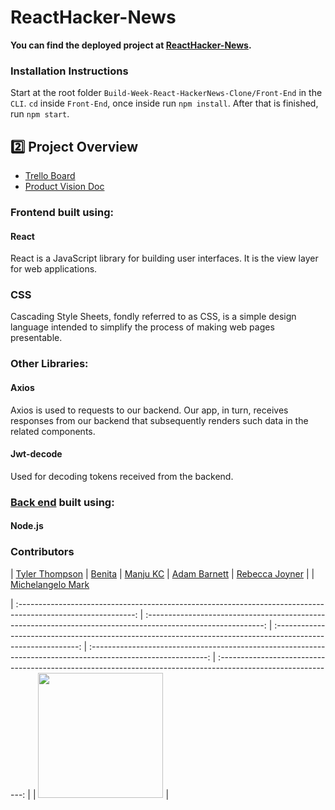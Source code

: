 # ReactHacker-News

**You can find the deployed project at [ ReactHacker-News](https://reacthacker-news.herokuapp.com/SignUp).**



### Installation Instructions

Start at the root folder `Build-Week-React-HackerNews-Clone/Front-End` in the `CLI`. `cd` inside `Front-End`, once inside run `npm install`. After that is finished, run `npm start`.

## :two: Project Overview

- [Trello Board](https://trello.com/b/ITXHo177/react-hackernews-clone)
- [Product Vision Doc](https://docs.google.com/document/d/139H3SiRqTNDusPsGT5ntJR_wvSCwYTJ60Ov8-nNrjLc/edit#heading=h.pdpmwxhmsh68)


### Frontend built using:

#### React
React is a JavaScript library for building user interfaces. It is the view layer for web applications.

### CSS
Cascading Style Sheets, fondly referred to as CSS, is a simple design language intended to simplify the process of making web pages presentable.

### Other Libraries:
#### Axios

Axios is used to  requests to our backend. Our app, in turn, receives responses from our backend that subsequently renders such data in the related components.




#### Jwt-decode

Used for decoding tokens received from the backend.

### [Back end](https://hacked-news-app.herokuapp.com/) built using:

#### Node.js

### Contributors

|                                       [Tyler Thompson](https://github.com/tthompson082)                                        |                                      [Benita](https://github.com/bea03)                                        |                                       [Manju KC](https://github.com/Manjukcthapa)                                        |                                       [Adam Barnett](https://github.com/abarne)                                        |                                       [Rebecca Joyner](https://github.com/rebeccajoyner)                                        |
|                                           [Michelangelo Mark](https://github.com/michelangelo17)
                  

| :-----------------------------------------------------------------------------------------------------------: | :-----------------------------------------------------------------------------------------------------------: | :-----------------------------------------------------------------------------------------------------------: | :-----------------------------------------------------------------------------------------------------------: | :-----------------------------------------------------------------------------------------------------------: |
|                      [<img src="https://mympydreamers-staging.netlify.com/static/media/Manju.9a555105.jpg" width = "200" />](https://github.com/Manjukcthapa)                       |                      

<br>